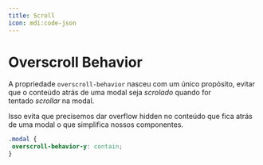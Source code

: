 ```yaml
---
title: Scroll
icon: mdi:code-json
---
```


# Overscroll Behavior

A propriedade `overscroll-behavior` nasceu com um único propósito, evitar que o conteúdo atrás de uma modal seja _scrolado_ quando for tentado _scrollar_ na modal.

Isso evita que precisemos dar overflow hidden no conteúdo que fica atrás de uma modal o que simplifica nossos componentes.

```css
.modal {
 overscroll-behavior-y: contain;
}
```
